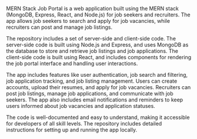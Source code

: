 MERN Stack Job Portal is a web application built using the MERN stack (MongoDB, Express, React, and Node.js) for job seekers and recruiters. The app allows job seekers to search and apply for job vacancies, while recruiters can post and manage job listings.

The repository includes a set of server-side and client-side code. The server-side code is built using Node.js and Express, and uses MongoDB as the database to store and retrieve job listings and job applications. The client-side code is built using React, and includes components for rendering the job portal interface and handling user interactions.

The app includes features like user authentication, job search and filtering, job application tracking, and job listing management. Users can create accounts, upload their resumes, and apply for job vacancies. Recruiters can post job listings, manage job applications, and communicate with job seekers. The app also includes email notifications and reminders to keep users informed about job vacancies and application statuses.

The code is well-documented and easy to understand, making it accessible for developers of all skill levels. The repository includes detailed instructions for setting up and running the app locally.

